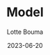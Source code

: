 ---
title: Model 
author: Lotte Bouma
date: 2023-06-20
category: Jekyll
layout: post
permalink: /model
---